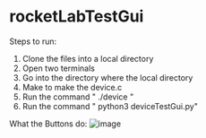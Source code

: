 # rocketLabTestGui
Steps to run:
  1. Clone the files into a local directory
  2. Open two terminals
  3. Go into the directory where the local directory
  4. Make to make the device.c
  5. Run the command " ./device "
  6. Run the command " python3 deviceTestGui.py"


What the Buttons do: 
  ![image](https://github.com/user-attachments/assets/c47599b5-516d-4d9b-b3f6-38813ee2c9ab)
